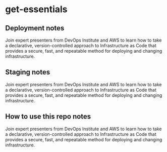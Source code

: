 # get-essentials

## Deployment notes
Join expert presenters from DevOps Institute and AWS to learn how to take a declarative, version-controlled approach to Infrastructure as Code that provides a secure, fast, and repeatable method for deploying and changing infrastructure.

## Staging notes
Join expert presenters from DevOps Institute and AWS to learn how to take a declarative, version-controlled approach to Infrastructure as Code that provides a secure, fast, and repeatable method for deploying and changing infrastructure.

## How to use this repo notes
Join expert presenters from DevOps Institute and AWS to learn how to take a declarative, version-controlled approach to Infrastructure as Code that provides a secure, fast, and repeatable method for deploying and changing infrastructure.
